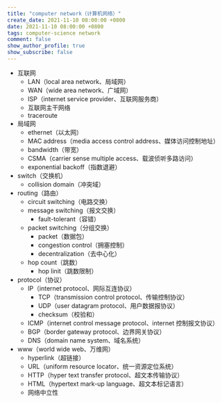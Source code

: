 ```yaml
---
title: "computer network（计算机网络）"
create_date: 2021-11-10 08:00:00 +0800
date: 2021-11-10 08:00:00 +0800
tags: computer-science network
comment: false
show_author_profile: true
show_subscribe: false
---
```


- 互联网
  - LAN（local area network、局域网）
  - WAN（wide area network、广域网）
  - ISP（internet service provider、互联网服务商）
  - 互联网主干网络
  - traceroute
- 局域网
  - ethernet（以太网）
  - MAC address（media access control address、媒体访问控制地址）
  - bandwidth（带宽）
  - CSMA（carrier sense multiple access、载波侦听多路访问）
  - exponential backoff（指数退避）
- switch（交换机）
  - collision domain（冲突域）
- routing（路由）
  - circuit switching（电路交换）
  - message switching（报文交换）
    - fault-tolerant（容错）
  - packet switching（分组交换）
    - packet（数据包）
    - congestion control（拥塞控制）
    - decentralization（去中心化）
  - hop count（跳数）
    - hop linit（跳数限制）
- protocol（协议）
  - IP（internet protocol、网际互连协议）
    - TCP（transmission control protocol、传输控制协议）
    - UDP（user datagram protocol、用户数据报协议）
    - checksum（校验和）
  - ICMP（internet control message protocol、internet 控制报文协议）
  - BGP（border gateway protocol、边界网关协议）
  - DNS（domain name system、域名系统）
- www（world wide web、万维网）
  - hyperlink（超链接）
  - URL（uniform resource locator、统一资源定位系统）
  - HTTP（hyper text transfer protocol、超文本传输协议）
  - HTML（hypertext mark-up language、超文本标记语言）
  - 网络中立性
